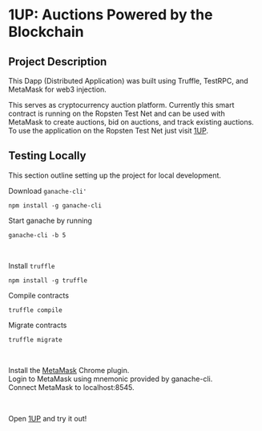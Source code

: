 # 1UP: Auctions Powered by the Blockchain

## Project Description

This Dapp (Distributed Application) was built using Truffle, TestRPC, and MetaMask for web3 injection.

This serves as cryptocurrency auction platform. Currently this smart contract is running on the Ropsten Test Net and can be used with MetaMask to create auctions, bid on auctions, and track existing auctions. To use the application on the Ropsten Test Net just visit [1UP](https://polar-retreat-48757.herokuapp.com/).

## Testing Locally

This section outline setting up the project for local development.

Download ```ganache-cli'```

```npm install -g ganache-cli```

Start ganache by running

```ganache-cli -b 5```

<br/>

Install ```truffle```

```npm install -g truffle```

Compile contracts

```truffle compile```

Migrate contracts

```truffle migrate```

<br/>

Install the [MetaMask](https://metamask.io/) Chrome plugin.<br/>
Login to MetaMask using mnemonic provided by ganache-cli.<br/>
Connect MetaMask to localhost:8545.<br/>

<br/>

Open [1UP](https://polar-retreat-48757.herokuapp.com/) and try it out!
